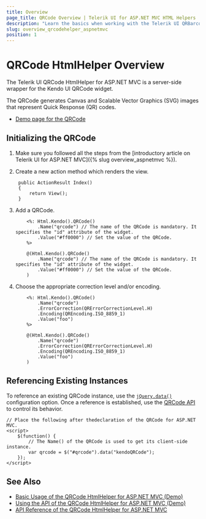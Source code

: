 ```yaml
---
title: Overview
page_title: QRCode Overview | Telerik UI for ASP.NET MVC HTML Helpers
description: "Learn the basics when working with the Telerik UI QRBarcode HtmlHelper for ASP.NET MVC."
slug: overview_qrcodehelper_aspnetmvc
position: 1
---
```


# QRCode HtmlHelper Overview

The Telerik UI QRCode HtmlHelper for ASP.NET MVC is a server-side wrapper for the Kendo UI QRCode widget.

The QRCode generates Canvas and Scalable Vector Graphics (SVG) images that represent Quick Response (QR) codes.

* [Demo page for the QRCode](https://demos.telerik.com/aspnet-mvc/qrcode/index)

## Initializing the QRCode

1. Make sure you followed all the steps from the [introductory article on Telerik UI for ASP.NET MVC]({% slug overview_aspnetmvc %}).
1. Create a new action method which renders the view.

        public ActionResult Index()
        {
            return View();
        }

1. Add a QRCode.

    ```ASPX
        <%: Html.Kendo().QRCode()
            .Name("qrcode") // The name of the QRCode is mandatory. It specifies the "id" attribute of the widget.
            .Value("#ff0000") // Set the value of the QRCode.
        %>
    ```
    ```Razor
        @(Html.Kendo().QRCode()
            .Name("qrcode") // The name of the QRCode is mandatory. It specifies the "id" attribute of the widget.
            .Value("#ff0000") // Set the value of the QRCode.
        )
    ```

1. Choose the appropriate correction level and/or encoding.

    ```ASPX
        <%: Html.Kendo().QRCode()
            .Name("qrcode")
            .ErrorCorrection(QRErrorCorrectionLevel.H)
            .Encoding(QREncoding.ISO_8859_1)
            .Value("foo")
        %>
    ```
    ```Razor
        @(Html.Kendo().QRCode()
            .Name("qrcode")
            .ErrorCorrection(QRErrorCorrectionLevel.H)
            .Encoding(QREncoding.ISO_8859_1)
            .Value("foo")
        )
    ```

## Referencing Existing Instances

To reference an existing QRCode instance, use the [`jQuery.data()`](http://api.jquery.com/jQuery.data/) configuration option. Once a reference is established, use the [QRCode API](/api/qrcode) to control its behavior.

    // Place the following after thedeclaration of the QRCode for ASP.NET MVC.
    <script>
        $(function() {
            // The Name() of the QRCode is used to get its client-side instance.
            var qrcode = $("#qrcode").data("kendoQRCode");
        });
    </script>

## See Also

* [Basic Usage of the QRCode HtmlHelper for ASP.NET MVC (Demo)](https://demos.telerik.com/aspnet-mvc/qrcode/index)
* [Using the API of the QRCode HtmlHelper for ASP.NET MVC (Demo)](https://demos.telerik.com/aspnet-mvc/qrcode/api)
* [API Reference of the QRCode HtmlHelper for ASP.NET MVC](/api/qrcode)
